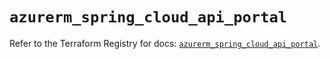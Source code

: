 # `azurerm_spring_cloud_api_portal`

Refer to the Terraform Registry for docs: [`azurerm_spring_cloud_api_portal`](https://registry.terraform.io/providers/hashicorp/azurerm/4.16.0/docs/resources/spring_cloud_api_portal).
